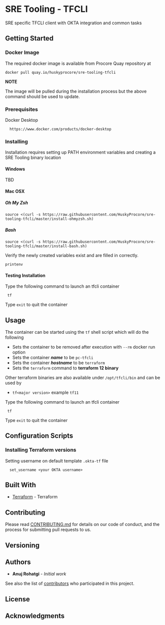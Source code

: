 # SRE Tooling - TFCLI

SRE specific TFCLI client with OKTA integration and common tasks

## Getting Started

### Docker Image
The required docker image is available from Procore Quay repository at
```
docker pull quay.io/huskyprocore/sre-tooling-tfcli
```
**NOTE**

The image will be pulled during the installation process but the above command should be used to update.

### Prerequisites

Docker Desktop
```
  https://www.docker.com/products/docker-desktop
```

### Installing

Installation requires setting up PATH environment variables and creating a SRE Tooling binary location

#### Windows
TBD

#### Mac OSX

##### Oh My Zsh
```
source <(curl -s https://raw.githubusercontent.com/HuskyProcore/sre-tooling-tfcli/master/install-ohmyzsh.sh)
```

##### Bash
```
source <(curl -s https://raw.githubusercontent.com/HuskyProcore/sre-tooling-tfcli/master/install-bash.sh)
```

Verify the newly created variables exist and are filled in correctly.
```
printenv
```

#### Testing Installation

Type the following command to launch an tfcli container
```
 tf
```
Type `exit` to quit the container


## Usage
The container can be started using the `tf` shell script which will do the following


* Sets the container to be removed after execution with `--rm` docker run option
* Sets the container **_name_** to be `pc-tfcli`
* Sets the container **_hostname_** to be `terraform`
* Sets the `terraform` command to **terraform 12 binary**

Other terraform binaries are also available under `/opt/tfcli/bin` and can be used by
   - `tf<major version>` example `tf11`
   

Type the following command to launch an tfcli container
```
 tf
```
Type `exit` to quit the container

## Configuration Scripts

### Installing Terraform versions
Setting username on default template `.okta-tf` file
```
  set_username <your OKTA username>
```

## Built With

* [Terraform](https://https://www.terraform.io/) - Terraform

## Contributing

Please read [CONTRIBUTING.md](https://github.com/HuskyProcore/sre-tooling-tfcli) for details on our code of conduct, and the process for submitting pull requests to us.

## Versioning

## Authors

* **Anuj Rohatgi** - *Initial work*

See also the list of [contributors](https://github.com/HuskyProcore/sre-tooling-tfcli/contributors) who participated in this project.

## License

## Acknowledgments
